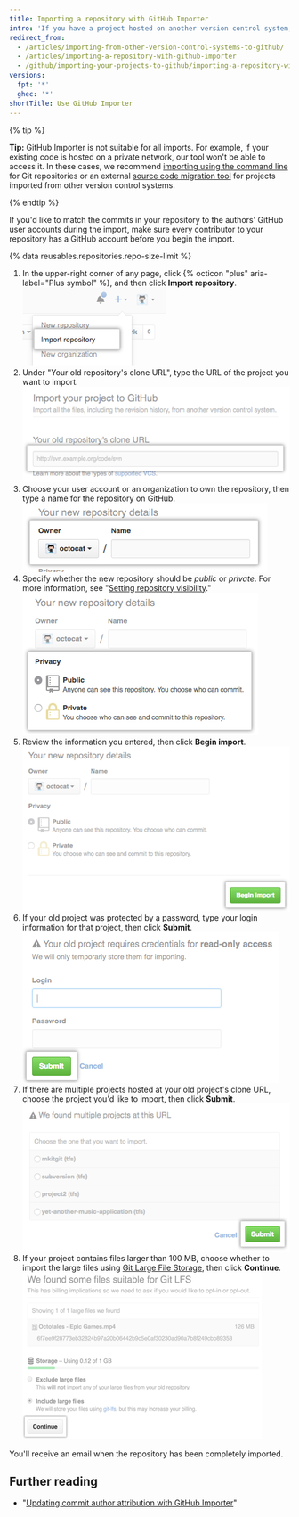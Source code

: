 ```yaml
---
title: Importing a repository with GitHub Importer
intro: 'If you have a project hosted on another version control system, you can automatically import it to GitHub using the GitHub Importer tool.'
redirect_from:
  - /articles/importing-from-other-version-control-systems-to-github/
  - /articles/importing-a-repository-with-github-importer
  - /github/importing-your-projects-to-github/importing-a-repository-with-github-importer
versions:
  fpt: '*'
  ghec: '*'
shortTitle: Use GitHub Importer
---
```

{% tip %}

**Tip:** GitHub Importer is not suitable for all imports. For example, if your existing code is hosted on a private network, our tool won't be able to access it. In these cases, we recommend [importing using the command line](/articles/importing-a-git-repository-using-the-command-line) for Git repositories or an external [source code migration tool](/articles/source-code-migration-tools) for projects imported from other version control systems.

{% endtip %}

If you'd like to match the commits in your repository to the authors' GitHub user accounts during the import, make sure every contributor to your repository has a GitHub account before you begin the import.

{% data reusables.repositories.repo-size-limit %}

1. In the upper-right corner of any page, click {% octicon "plus" aria-label="Plus symbol" %}, and then click **Import repository**.
![Import repository option in new repository menu](/assets/images/help/importer/import-repository.png)
2. Under "Your old repository's clone URL", type the URL of the project you want to import.
![Text field for URL of imported repository](/assets/images/help/importer/import-url.png)
3. Choose your user account or an organization to own the repository, then type a name for the repository on GitHub.
![Repository owner menu and repository name field](/assets/images/help/importer/import-repo-owner-name.png)
4. Specify whether the new repository should be *public* or *private*. For more information, see "[Setting repository visibility](/articles/setting-repository-visibility)."
![Public or private repository radio buttons](/assets/images/help/importer/import-public-or-private.png)
5. Review the information you entered, then click **Begin import**.
![Begin import button](/assets/images/help/importer/begin-import-button.png)
6. If your old project was protected by a password, type your login information for that project, then click **Submit**.
![Password form and Submit button for password-protected project](/assets/images/help/importer/submit-old-credentials-importer.png)
7. If there are multiple projects hosted at your old project's clone URL, choose the project you'd like to import, then click **Submit**.
![List of projects to import and Submit button](/assets/images/help/importer/choose-project-importer.png)
8. If your project contains files larger than 100 MB, choose whether to import the large files using [Git Large File Storage](/articles/versioning-large-files), then click **Continue**.
![Git Large File Storage menu and Continue button](/assets/images/help/importer/select-gitlfs-importer.png)

You'll receive an email when the repository has been completely imported.

## Further reading

- "[Updating commit author attribution with GitHub Importer](/articles/updating-commit-author-attribution-with-github-importer)"

